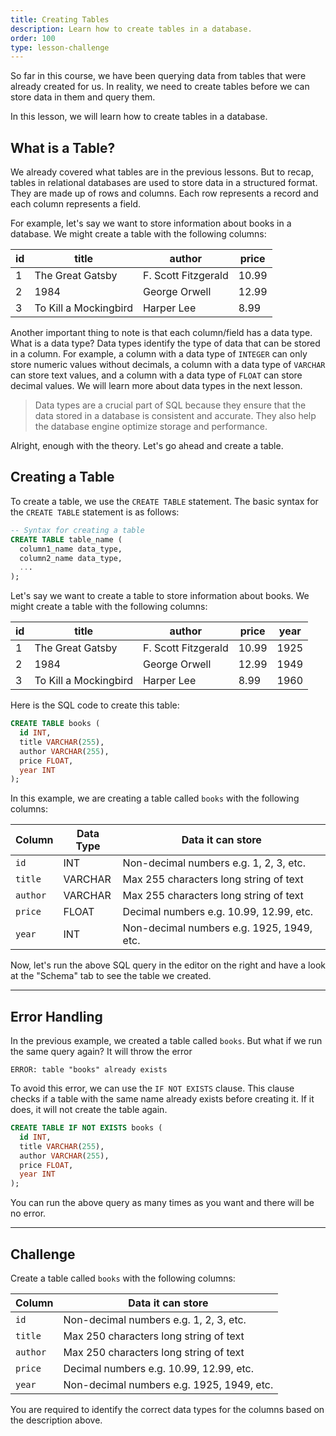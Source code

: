 ```yaml
---
title: Creating Tables
description: Learn how to create tables in a database.
order: 100
type: lesson-challenge
---
```


So far in this course, we have been querying data from tables that were already created for us. In reality, we need to create tables before we can store data in them and query them.

In this lesson, we will learn how to create tables in a database.

## What is a Table?

We already covered what tables are in the previous lessons. But to recap, tables in relational databases are used to store data in a structured format. They are made up of rows and columns. Each row represents a record and each column represents a field.

For example, let's say we want to store information about books in a database. We might create a table with the following columns:

| id  | title                 | author              | price |
| --- | --------------------- | ------------------- | ----- |
| 1   | The Great Gatsby      | F. Scott Fitzgerald | 10.99 |
| 2   | 1984                  | George Orwell       | 12.99 |
| 3   | To Kill a Mockingbird | Harper Lee          | 8.99  |

Another important thing to note is that each column/field has a data type. What is a data type? Data types identify the type of data that can be stored in a column. For example, a column with a data type of `INTEGER` can only store numeric values without decimals, a column with a data type of `VARCHAR` can store text values, and a column with a data type of `FLOAT` can store decimal values. We will learn more about data types in the next lesson.

> Data types are a crucial part of SQL because they ensure that the data stored in a database is consistent and accurate. They also help the database engine optimize storage and performance.

Alright, enough with the theory. Let's go ahead and create a table.

## Creating a Table

To create a table, we use the `CREATE TABLE` statement. The basic syntax for the `CREATE TABLE` statement is as follows:

```sql
-- Syntax for creating a table
CREATE TABLE table_name (
  column1_name data_type,
  column2_name data_type,
  ...
);
```

Let's say we want to create a table to store information about books. We might create a table with the following columns:

| id  | title                 | author              | price | year |
| --- | --------------------- | ------------------- | ----- | ---- |
| 1   | The Great Gatsby      | F. Scott Fitzgerald | 10.99 | 1925 |
| 2   | 1984                  | George Orwell       | 12.99 | 1949 |
| 3   | To Kill a Mockingbird | Harper Lee          | 8.99  | 1960 |

Here is the SQL code to create this table:

```sql
CREATE TABLE books (
  id INT,
  title VARCHAR(255),
  author VARCHAR(255),
  price FLOAT,
  year INT
);
```

In this example, we are creating a table called `books` with the following columns:

| Column   | Data Type | Data it can store                         |
| -------- | --------- | ----------------------------------------- |
| `id`     | INT       | Non-decimal numbers e.g. 1, 2, 3, etc.    |
| `title`  | VARCHAR   | Max 255 characters long string of text    |
| `author` | VARCHAR   | Max 255 characters long string of text    |
| `price`  | FLOAT     | Decimal numbers e.g. 10.99, 12.99, etc.   |
| `year`   | INT       | Non-decimal numbers e.g. 1925, 1949, etc. |

Now, let's run the above SQL query in the editor on the right and have a look at the "Schema" tab to see the table we created.

---

## Error Handling

In the previous example, we created a table called `books`. But what if we run the same query again? It will throw the error

```
ERROR: table "books" already exists
```

To avoid this error, we can use the `IF NOT EXISTS` clause. This clause checks if a table with the same name already exists before creating it. If it does, it will not create the table again.

```sql
CREATE TABLE IF NOT EXISTS books (
  id INT,
  title VARCHAR(255),
  author VARCHAR(255),
  price FLOAT,
  year INT
);
```

You can run the above query as many times as you want and there will be no error.

---

## Challenge

Create a table called `books` with the following columns:

| Column   | Data it can store                         |
| -------- | ----------------------------------------- |
| `id`     | Non-decimal numbers e.g. 1, 2, 3, etc.    |
| `title`  | Max 250 characters long string of text    |
| `author` | Max 250 characters long string of text    |
| `price`  | Decimal numbers e.g. 10.99, 12.99, etc.   |
| `year`   | Non-decimal numbers e.g. 1925, 1949, etc. |

You are required to identify the correct data types for the columns based on the description above.